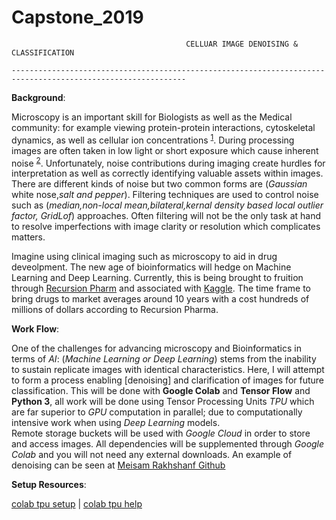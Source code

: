 # Capstone_2019
                                           CELLUAR IMAGE DENOISING & CLASSIFICATION
                                           
`-------------------------------------------------------------------------------------------------------------`

**Background**:

Microscopy is an important skill for Biologists as well as the Medical community: for example viewing protein-protein interactions, cytoskeletal dynamics, as well as cellular ion concentrations <sup>[1](https://www.nature.com/articles/srep20640)</sup>. During processing images are often taken in low light or short exposure which cause inherent noise <sup>[2](https://ieeexplore.ieee.org/document/8327626)</sup>. 
Unfortunately, noise contributions during imaging create hurdles for interpretation as well as correctly identifying valuable assets within images. There are different kinds of noise but two common forms are (*Gaussian* white nose,*salt and pepper*). Filtering techniques are used to control noise such as (*median,non-local mean,bilateral,kernal density based local outlier factor, GridLof*) approaches. Often filtering will not be the only task at hand to resolve imperfections with image clarity or resolution which complicates matters. 

Imagine using clinical imaging such as microscopy to aid in drug deveolpment. The new age of bioinformatics will hedge on Machine Learning and Deep Learning. Currently, this is being brought to fruition through [Recursion Pharm](https://www.recursionpharma.com) and associated with [Kaggle](https://www.kaggle.com/competitions). The time frame to bring drugs to market averages around 10 years with a cost hundreds of millions of dollars according to Recursion Pharma. 

**Work Flow**: 

One of the challenges for advancing microscopy and Bioinformatics in terms of *AI*: (*Machine Learning or Deep Learning*) stems from the inability to sustain replicate images with identical characteristics. Here, I will attempt to form a process enabling [denoising] and clarification of images for future classification. This will be done with **Google Colab** and **Tensor Flow** and **Python 3**, all work will be done using Tensor Processing Units *TPU* which are far superior to *GPU* computation in parallel; due to computationally intensive work when using *Deep Learning* models.  
Remote storage buckets will be used with *Google Cloud* in order to store and access images. All dependencies will be supplemented through *Google Colab* and you will not need any external downloads. An example of denoising can be seen at [Meisam Rakhshanf Github](https://github.com/meisamrf/Image-denoising-tensorflow-keras)

**Setup Resources**:

[colab tpu setup](https://colab.research.google.com/notebooks/tpu.ipynb) | [colab tpu help](https://medium.com/@jannik.zuern/using-a-tpu-in-google-colab-54257328d7da)

